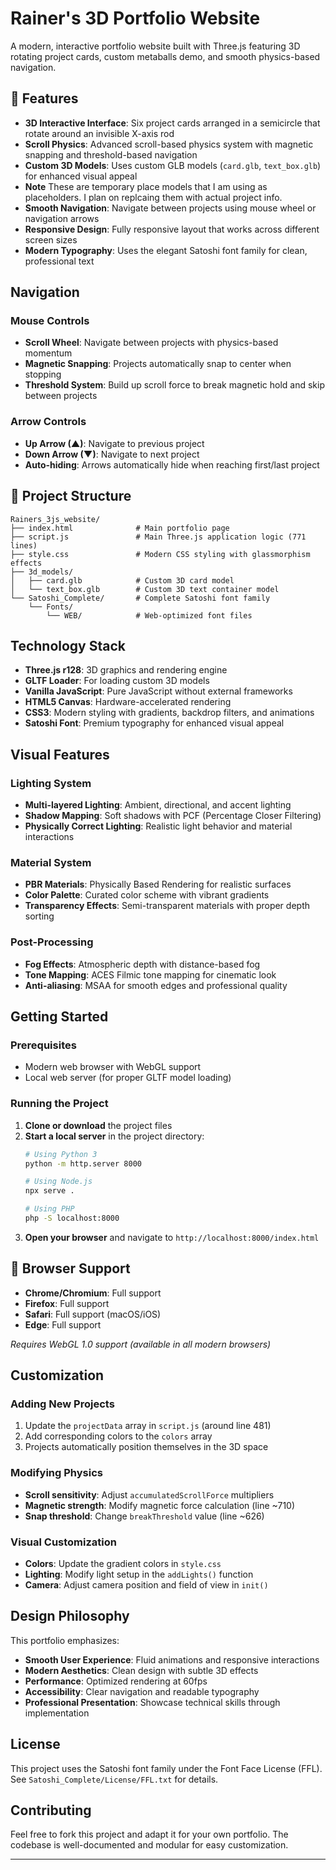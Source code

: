 # Rainer's 3D Portfolio Website

A modern, interactive portfolio website built with Three.js featuring 3D rotating project cards, custom metaballs demo, and smooth physics-based navigation.

## 🌟 Features

- **3D Interactive Interface**: Six project cards arranged in a semicircle that rotate around an invisible X-axis rod
- **Scroll Physics**: Advanced scroll-based physics system with magnetic snapping and threshold-based navigation
- **Custom 3D Models**: Uses custom GLB models (`card.glb`, `text_box.glb`) for enhanced visual appeal
- ****Note**** These are temporary place models that I am using as placeholders. I plan on replcaing them with actual project info.
- **Smooth Navigation**: Navigate between projects using mouse wheel or navigation arrows
- **Responsive Design**: Fully responsive layout that works across different screen sizes
- **Modern Typography**: Uses the elegant Satoshi font family for clean, professional text

## Navigation

### Mouse Controls
- **Scroll Wheel**: Navigate between projects with physics-based momentum
- **Magnetic Snapping**: Projects automatically snap to center when stopping
- **Threshold System**: Build up scroll force to break magnetic hold and skip between projects

### Arrow Controls
- **Up Arrow (▲)**: Navigate to previous project
- **Down Arrow (▼)**: Navigate to next project
- **Auto-hiding**: Arrows automatically hide when reaching first/last project

## 📁 Project Structure

```
Rainers_3js_website/
├── index.html              # Main portfolio page
├── script.js               # Main Three.js application logic (771 lines)
├── style.css               # Modern CSS styling with glassmorphism effects
├── 3d_models/             
│   ├── card.glb            # Custom 3D card model
│   └── text_box.glb        # Custom 3D text container model
└── Satoshi_Complete/       # Complete Satoshi font family
    └── Fonts/
        └── WEB/            # Web-optimized font files
```

## Technology Stack

- **Three.js r128**: 3D graphics and rendering engine
- **GLTF Loader**: For loading custom 3D models
- **Vanilla JavaScript**: Pure JavaScript without external frameworks
- **HTML5 Canvas**: Hardware-accelerated rendering
- **CSS3**: Modern styling with gradients, backdrop filters, and animations
- **Satoshi Font**: Premium typography for enhanced visual appeal

## Visual Features

### Lighting System
- **Multi-layered Lighting**: Ambient, directional, and accent lighting
- **Shadow Mapping**: Soft shadows with PCF (Percentage Closer Filtering)
- **Physically Correct Lighting**: Realistic light behavior and material interactions

### Material System
- **PBR Materials**: Physically Based Rendering for realistic surfaces
- **Color Palette**: Curated color scheme with vibrant gradients
- **Transparency Effects**: Semi-transparent materials with proper depth sorting

### Post-Processing
- **Fog Effects**: Atmospheric depth with distance-based fog
- **Tone Mapping**: ACES Filmic tone mapping for cinematic look
- **Anti-aliasing**: MSAA for smooth edges and professional quality

## Getting Started

### Prerequisites
- Modern web browser with WebGL support
- Local web server (for proper GLTF model loading)

### Running the Project

1. **Clone or download** the project files
2. **Start a local server** in the project directory:
   ```bash
   # Using Python 3
   python -m http.server 8000
   
   # Using Node.js
   npx serve .
   
   # Using PHP
   php -S localhost:8000
   ```
3. **Open your browser** and navigate to `http://localhost:8000/index.html`

## 📱 Browser Support

- **Chrome/Chromium**: Full support
- **Firefox**: Full support  
- **Safari**: Full support (macOS/iOS)
- **Edge**: Full support

*Requires WebGL 1.0 support (available in all modern browsers)*

## Customization

### Adding New Projects
1. Update the `projectData` array in `script.js` (around line 481)
2. Add corresponding colors to the `colors` array
3. Projects automatically position themselves in the 3D space

### Modifying Physics
- **Scroll sensitivity**: Adjust `accumulatedScrollForce` multipliers
- **Magnetic strength**: Modify magnetic force calculation (line ~710)
- **Snap threshold**: Change `breakThreshold` value (line ~626)

### Visual Customization
- **Colors**: Update the gradient colors in `style.css`
- **Lighting**: Modify light setup in the `addLights()` function
- **Camera**: Adjust camera position and field of view in `init()`

## Design Philosophy

This portfolio emphasizes:
- **Smooth User Experience**: Fluid animations and responsive interactions
- **Modern Aesthetics**: Clean design with subtle 3D effects
- **Performance**: Optimized rendering at 60fps
- **Accessibility**: Clear navigation and readable typography
- **Professional Presentation**: Showcase technical skills through implementation

## License

This project uses the Satoshi font family under the Font Face License (FFL). See `Satoshi_Complete/License/FFL.txt` for details.

## Contributing

Feel free to fork this project and adapt it for your own portfolio. The codebase is well-documented and modular for easy customization.

---

